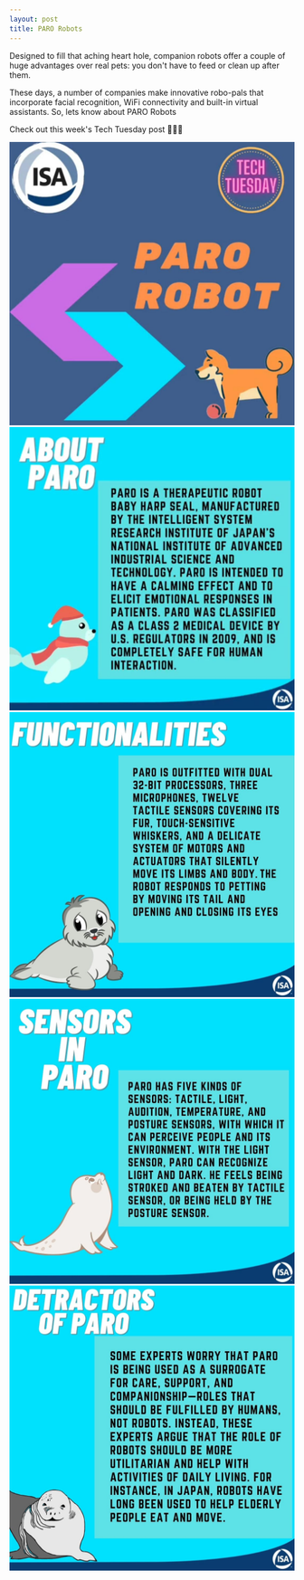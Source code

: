 ```yaml
---
layout: post
title: PARO Robots
---
```

<p>Designed to fill that aching heart hole, companion robots offer a couple of huge advantages over real pets: you don't have to feed or clean up after them.<p/>
<p>These days, a number of companies make innovative robo-pals that incorporate facial recognition, WiFi connectivity and built-in virtual assistants. So, lets know about PARO Robots<p/>
<p>Check out this week's Tech Tuesday post 💫💥📯<p/>
<img src="/images/tech-tuesdays-content/ELE/PARO Robots/1.jpeg" alt="PARO Robots 1">
<img src="/images/tech-tuesdays-content/ELE/PARO Robots/2.jpeg" alt="PARO Robots 2">
<img src="/images/tech-tuesdays-content/ELE/PARO Robots/3.jpeg" alt="PARO Robots 3">
<img src="/images/tech-tuesdays-content/ELE/PARO Robots/4.jpeg" alt="PARO Robots 4">
<img src="/images/tech-tuesdays-content/ELE/PARO Robots/5.jpeg" alt="PARO Robots 5">
